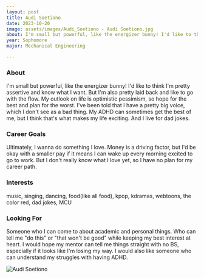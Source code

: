 ```yaml
---
layout: post
title: Audi Soetiono 
date: 2023-10-20
image: assets/images/Audi_Soetiono - Audi Soetiono.jpg
about: I'm small but powerful, like the energizer bunny! I'd like to think I'm pretty assertive and know what I want. But I'm also pretty laid back and like to go with the flow. My outlook on life is optimistic pessimism, so hope for the best and plan for the worst. I've been told that I have a pretty big voice, which I don't see as a bad thing. My ADHD can sometimes get the best of me, but I think that's what makes my life exciting. And I live for dad jokes. 
year: Sophomore
major: Mechanical Engineering 

---
```


### About

I'm small but powerful, like the energizer bunny! I'd like to think I'm pretty assertive and know what I want. But I'm also pretty laid back and like to go with the flow. My outlook on life is optimistic pessimism, so hope for the best and plan for the worst. I've been told that I have a pretty big voice, which I don't see as a bad thing. My ADHD can sometimes get the best of me, but I think that's what makes my life exciting. And I live for dad jokes. 

### Career Goals

Ultimately, I wanna do something I love. Money is a driving factor, but I'd be okay with a smaller pay if it means I can wake up every morning excited to go to work. But I don't really know what I love yet, so I have no plan for my career path. 

### Interests

music, singing, dancing, food(like all food), kpop, kdramas, webtoons, the color red, dad jokes, MCU

### Looking For

Someone who I can come to about academic and personal things. Who can tell me "do this" or "that won't be good" while keeping my best interest at heart. I would hope my mentor can tell me things straight with no BS, especially if it looks like I'm losing my way. I would also like someone who can understand my struggles with having ADHD. 

<div class="text-center my-5">
    <img src="https://sase-drexel.github.io/mentorship-2023/assets/images/Audi_Soetiono - Audi Soetiono.jpg" alt="Audi Soetiono" class="rounded post-img" />
</div>
